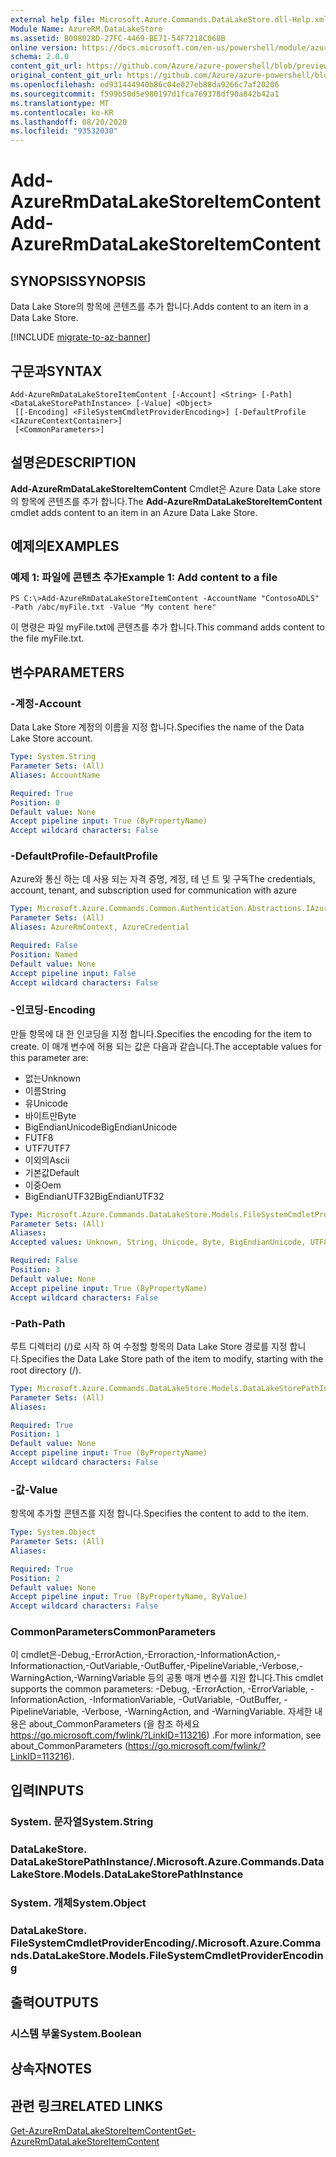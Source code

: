 ```yaml
---
external help file: Microsoft.Azure.Commands.DataLakeStore.dll-Help.xml
Module Name: AzureRM.DataLakeStore
ms.assetid: B008028D-27FC-4469-BE71-54F7218C068B
online version: https://docs.microsoft.com/en-us/powershell/module/azurerm.datalakestore/add-azurermdatalakestoreitemcontent
schema: 2.0.0
content_git_url: https://github.com/Azure/azure-powershell/blob/preview/src/ResourceManager/DataLakeStore/Commands.DataLakeStore/help/Add-AzureRmDataLakeStoreItemContent.md
original_content_git_url: https://github.com/Azure/azure-powershell/blob/preview/src/ResourceManager/DataLakeStore/Commands.DataLakeStore/help/Add-AzureRmDataLakeStoreItemContent.md
ms.openlocfilehash: ed931444940b86c04e027eb88da9266c7af20206
ms.sourcegitcommit: f599b50d5e980197d1fca769378df90a842b42a1
ms.translationtype: MT
ms.contentlocale: ko-KR
ms.lasthandoff: 08/20/2020
ms.locfileid: "93532030"
---
```

# <span data-ttu-id="6c4f0-101">Add-AzureRmDataLakeStoreItemContent</span><span class="sxs-lookup"><span data-stu-id="6c4f0-101">Add-AzureRmDataLakeStoreItemContent</span></span>

## <span data-ttu-id="6c4f0-102">SYNOPSIS</span><span class="sxs-lookup"><span data-stu-id="6c4f0-102">SYNOPSIS</span></span>
<span data-ttu-id="6c4f0-103">Data Lake Store의 항목에 콘텐츠를 추가 합니다.</span><span class="sxs-lookup"><span data-stu-id="6c4f0-103">Adds content to an item in a Data Lake Store.</span></span>

[!INCLUDE [migrate-to-az-banner](../../includes/migrate-to-az-banner.md)]

## <span data-ttu-id="6c4f0-104">구문과</span><span class="sxs-lookup"><span data-stu-id="6c4f0-104">SYNTAX</span></span>

```
Add-AzureRmDataLakeStoreItemContent [-Account] <String> [-Path] <DataLakeStorePathInstance> [-Value] <Object>
 [[-Encoding] <FileSystemCmdletProviderEncoding>] [-DefaultProfile <IAzureContextContainer>]
 [<CommonParameters>]
```

## <span data-ttu-id="6c4f0-105">설명은</span><span class="sxs-lookup"><span data-stu-id="6c4f0-105">DESCRIPTION</span></span>
<span data-ttu-id="6c4f0-106">**Add-AzureRmDataLakeStoreItemContent** Cmdlet은 Azure Data Lake store의 항목에 콘텐츠를 추가 합니다.</span><span class="sxs-lookup"><span data-stu-id="6c4f0-106">The **Add-AzureRmDataLakeStoreItemContent** cmdlet adds content to an item in an Azure Data Lake Store.</span></span>

## <span data-ttu-id="6c4f0-107">예제의</span><span class="sxs-lookup"><span data-stu-id="6c4f0-107">EXAMPLES</span></span>

### <span data-ttu-id="6c4f0-108">예제 1: 파일에 콘텐츠 추가</span><span class="sxs-lookup"><span data-stu-id="6c4f0-108">Example 1: Add content to a file</span></span>
```
PS C:\>Add-AzureRmDataLakeStoreItemContent -AccountName "ContosoADLS" -Path /abc/myFile.txt -Value "My content here"
```

<span data-ttu-id="6c4f0-109">이 명령은 파일 myFile.txt에 콘텐츠를 추가 합니다.</span><span class="sxs-lookup"><span data-stu-id="6c4f0-109">This command adds content to the file myFile.txt.</span></span>

## <span data-ttu-id="6c4f0-110">변수</span><span class="sxs-lookup"><span data-stu-id="6c4f0-110">PARAMETERS</span></span>

### <span data-ttu-id="6c4f0-111">-계정</span><span class="sxs-lookup"><span data-stu-id="6c4f0-111">-Account</span></span>
<span data-ttu-id="6c4f0-112">Data Lake Store 계정의 이름을 지정 합니다.</span><span class="sxs-lookup"><span data-stu-id="6c4f0-112">Specifies the name of the Data Lake Store account.</span></span>

```yaml
Type: System.String
Parameter Sets: (All)
Aliases: AccountName

Required: True
Position: 0
Default value: None
Accept pipeline input: True (ByPropertyName)
Accept wildcard characters: False
```

### <span data-ttu-id="6c4f0-113">-DefaultProfile</span><span class="sxs-lookup"><span data-stu-id="6c4f0-113">-DefaultProfile</span></span>
<span data-ttu-id="6c4f0-114">Azure와 통신 하는 데 사용 되는 자격 증명, 계정, 테 넌 트 및 구독</span><span class="sxs-lookup"><span data-stu-id="6c4f0-114">The credentials, account, tenant, and subscription used for communication with azure</span></span>

```yaml
Type: Microsoft.Azure.Commands.Common.Authentication.Abstractions.IAzureContextContainer
Parameter Sets: (All)
Aliases: AzureRmContext, AzureCredential

Required: False
Position: Named
Default value: None
Accept pipeline input: False
Accept wildcard characters: False
```

### <span data-ttu-id="6c4f0-115">-인코딩</span><span class="sxs-lookup"><span data-stu-id="6c4f0-115">-Encoding</span></span>
<span data-ttu-id="6c4f0-116">만들 항목에 대 한 인코딩을 지정 합니다.</span><span class="sxs-lookup"><span data-stu-id="6c4f0-116">Specifies the encoding for the item to create.</span></span>
<span data-ttu-id="6c4f0-117">이 매개 변수에 허용 되는 값은 다음과 같습니다.</span><span class="sxs-lookup"><span data-stu-id="6c4f0-117">The acceptable values for this parameter are:</span></span>
- <span data-ttu-id="6c4f0-118">없는</span><span class="sxs-lookup"><span data-stu-id="6c4f0-118">Unknown</span></span>
- <span data-ttu-id="6c4f0-119">이름</span><span class="sxs-lookup"><span data-stu-id="6c4f0-119">String</span></span>
- <span data-ttu-id="6c4f0-120">유</span><span class="sxs-lookup"><span data-stu-id="6c4f0-120">Unicode</span></span>
- <span data-ttu-id="6c4f0-121">바이트만</span><span class="sxs-lookup"><span data-stu-id="6c4f0-121">Byte</span></span>
- <span data-ttu-id="6c4f0-122">BigEndianUnicode</span><span class="sxs-lookup"><span data-stu-id="6c4f0-122">BigEndianUnicode</span></span>
- <span data-ttu-id="6c4f0-123">F</span><span class="sxs-lookup"><span data-stu-id="6c4f0-123">UTF8</span></span>
- <span data-ttu-id="6c4f0-124">UTF7</span><span class="sxs-lookup"><span data-stu-id="6c4f0-124">UTF7</span></span>
- <span data-ttu-id="6c4f0-125">이외의</span><span class="sxs-lookup"><span data-stu-id="6c4f0-125">Ascii</span></span>
- <span data-ttu-id="6c4f0-126">기본값</span><span class="sxs-lookup"><span data-stu-id="6c4f0-126">Default</span></span>
- <span data-ttu-id="6c4f0-127">이중</span><span class="sxs-lookup"><span data-stu-id="6c4f0-127">Oem</span></span>
- <span data-ttu-id="6c4f0-128">BigEndianUTF32</span><span class="sxs-lookup"><span data-stu-id="6c4f0-128">BigEndianUTF32</span></span>

```yaml
Type: Microsoft.Azure.Commands.DataLakeStore.Models.FileSystemCmdletProviderEncoding
Parameter Sets: (All)
Aliases:
Accepted values: Unknown, String, Unicode, Byte, BigEndianUnicode, UTF8, UTF7, UTF32, Ascii, Default, Oem, BigEndianUTF32

Required: False
Position: 3
Default value: None
Accept pipeline input: True (ByPropertyName)
Accept wildcard characters: False
```

### <span data-ttu-id="6c4f0-129">-Path</span><span class="sxs-lookup"><span data-stu-id="6c4f0-129">-Path</span></span>
<span data-ttu-id="6c4f0-130">루트 디렉터리 (/)로 시작 하 여 수정할 항목의 Data Lake Store 경로를 지정 합니다.</span><span class="sxs-lookup"><span data-stu-id="6c4f0-130">Specifies the Data Lake Store path of the item to modify, starting with the root directory (/).</span></span>

```yaml
Type: Microsoft.Azure.Commands.DataLakeStore.Models.DataLakeStorePathInstance
Parameter Sets: (All)
Aliases:

Required: True
Position: 1
Default value: None
Accept pipeline input: True (ByPropertyName)
Accept wildcard characters: False
```

### <span data-ttu-id="6c4f0-131">-값</span><span class="sxs-lookup"><span data-stu-id="6c4f0-131">-Value</span></span>
<span data-ttu-id="6c4f0-132">항목에 추가할 콘텐츠를 지정 합니다.</span><span class="sxs-lookup"><span data-stu-id="6c4f0-132">Specifies the content to add to the item.</span></span>

```yaml
Type: System.Object
Parameter Sets: (All)
Aliases:

Required: True
Position: 2
Default value: None
Accept pipeline input: True (ByPropertyName, ByValue)
Accept wildcard characters: False
```

### <span data-ttu-id="6c4f0-133">CommonParameters</span><span class="sxs-lookup"><span data-stu-id="6c4f0-133">CommonParameters</span></span>
<span data-ttu-id="6c4f0-134">이 cmdlet은-Debug,-ErrorAction,-Erroraction,-InformationAction,-Informationaction,-OutVariable,-OutBuffer,-PipelineVariable,-Verbose,-WarningAction,-WarningVariable 등의 공통 매개 변수를 지원 합니다.</span><span class="sxs-lookup"><span data-stu-id="6c4f0-134">This cmdlet supports the common parameters: -Debug, -ErrorAction, -ErrorVariable, -InformationAction, -InformationVariable, -OutVariable, -OutBuffer, -PipelineVariable, -Verbose, -WarningAction, and -WarningVariable.</span></span> <span data-ttu-id="6c4f0-135">자세한 내용은 about_CommonParameters (을 참조 하세요 https://go.microsoft.com/fwlink/?LinkID=113216) .</span><span class="sxs-lookup"><span data-stu-id="6c4f0-135">For more information, see about_CommonParameters (https://go.microsoft.com/fwlink/?LinkID=113216).</span></span>

## <span data-ttu-id="6c4f0-136">입력</span><span class="sxs-lookup"><span data-stu-id="6c4f0-136">INPUTS</span></span>

### <span data-ttu-id="6c4f0-137">System. 문자열</span><span class="sxs-lookup"><span data-stu-id="6c4f0-137">System.String</span></span>

### <span data-ttu-id="6c4f0-138">DataLakeStore. DataLakeStorePathInstance/.</span><span class="sxs-lookup"><span data-stu-id="6c4f0-138">Microsoft.Azure.Commands.DataLakeStore.Models.DataLakeStorePathInstance</span></span>

### <span data-ttu-id="6c4f0-139">System. 개체</span><span class="sxs-lookup"><span data-stu-id="6c4f0-139">System.Object</span></span>

### <span data-ttu-id="6c4f0-140">DataLakeStore. FileSystemCmdletProviderEncoding/.</span><span class="sxs-lookup"><span data-stu-id="6c4f0-140">Microsoft.Azure.Commands.DataLakeStore.Models.FileSystemCmdletProviderEncoding</span></span>

## <span data-ttu-id="6c4f0-141">출력</span><span class="sxs-lookup"><span data-stu-id="6c4f0-141">OUTPUTS</span></span>

### <span data-ttu-id="6c4f0-142">시스템 부울</span><span class="sxs-lookup"><span data-stu-id="6c4f0-142">System.Boolean</span></span>

## <span data-ttu-id="6c4f0-143">상속자</span><span class="sxs-lookup"><span data-stu-id="6c4f0-143">NOTES</span></span>

## <span data-ttu-id="6c4f0-144">관련 링크</span><span class="sxs-lookup"><span data-stu-id="6c4f0-144">RELATED LINKS</span></span>

[<span data-ttu-id="6c4f0-145">Get-AzureRmDataLakeStoreItemContent</span><span class="sxs-lookup"><span data-stu-id="6c4f0-145">Get-AzureRmDataLakeStoreItemContent</span></span>](./Get-AzureRmDataLakeStoreItemContent.md)


